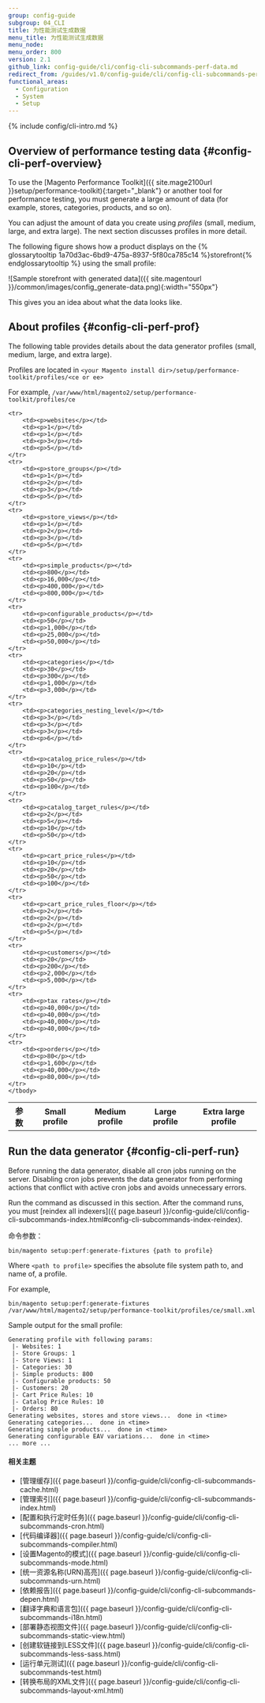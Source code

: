 ```yaml
---
group: config-guide
subgroup: 04_CLI
title: 为性能测试生成数据
menu_title: 为性能测试生成数据
menu_node:
menu_order: 800
version: 2.1
github_link: config-guide/cli/config-cli-subcommands-perf-data.md
redirect_from: /guides/v1.0/config-guide/cli/config-cli-subcommands-perf-data.html
functional_areas:
  - Configuration
  - System
  - Setup
---
```


{% include config/cli-intro.md %}

## Overview of performance testing data {#config-cli-perf-overview}
To use the [Magento Performance Toolkit]({{ site.mage2100url }}setup/performance-toolkit){:target="\_blank"} or another tool for performance testing, you must generate a large amount of data (for example, stores, categories, products, and so on).

You can adjust the amount of data you create using *profiles* (small, medium, large, and extra large). The next section discusses profiles in more detail.

The following figure shows how a product displays on the {% glossarytooltip 1a70d3ac-6bd9-475a-8937-5f80ca785c14 %}storefront{% endglossarytooltip %} using the small profile:

![Sample storefront with generated data]({{ site.magentourl }}/common/images/config_generate-data.png){:width="550px"}

This gives you an idea about what the data looks like.

## About profiles {#config-cli-perf-prof}
The following table provides details about the data generator profiles (small, medium, large, and extra large).

Profiles are located in `<your Magento install dir>/setup/performance-toolkit/profiles/<ce or ee>`

For example, `/var/www/html/magento2/setup/performance-toolkit/profiles/ce`

<table>
    <tbody>
        <tr>
            <th>参数</th>
            <th>Small profile</th>
            <th>Medium profile</th>
            <th>Large profile</th>
            <th>Extra large profile</th>
        </tr>

    <tr>
        <td><p>websites</p></td>
        <td><p>1</p></td>
        <td><p>1</p></td>
        <td><p>3</p></td>
        <td><p>5</p></td>
    </tr>
    <tr>
        <td><p>store_groups</p></td>
        <td><p>1</p></td>   
        <td><p>2</p></td>
        <td><p>3</p></td>
        <td><p>5</p></td>   
    </tr>
    <tr>
        <td><p>store_views</p></td>
        <td><p>1</p></td>   
        <td><p>2</p></td>
        <td><p>3</p></td>
        <td><p>5</p></td>   
    </tr>
    <tr>
        <td><p>simple_products</p></td>
        <td><p>800</p></td>
        <td><p>16,000</p></td>
        <td><p>400,000</p></td>
        <td><p>800,000</p></td>
    </tr>
    <tr>
        <td><p>configurable_products</p></td>
        <td><p>50</p></td>  
        <td><p>1,000</p></td>
        <td><p>25,000</p></td>
        <td><p>50,000</p></td>  
    </tr>
    <tr>
        <td><p>categories</p></td>
        <td><p>30</p></td>  
        <td><p>300</p></td>
        <td><p>1,000</p></td>
        <td><p>3,000</p></td>   
    </tr>
    <tr>
        <td><p>categories_nesting_level</p></td>
        <td><p>3</p></td>   
        <td><p>3</p></td>
        <td><p>3</p></td>
        <td><p>6</p></td>   
    </tr>
    <tr>
        <td><p>catalog_price_rules</p></td>
        <td><p>10</p></td>  
        <td><p>20</p></td>
        <td><p>50</p></td>
        <td><p>100</p></td>
    </tr>
    <tr>
        <td><p>catalog_target_rules</p></td>
        <td><p>2</p></td>   
        <td><p>5</p></td>
        <td><p>10</p></td>
        <td><p>50</p></td>  
    </tr>
    <tr>
        <td><p>cart_price_rules</p></td>
        <td><p>10</p></td>  
        <td><p>20</p></td>
        <td><p>50</p></td>
        <td><p>100</p></td>     
    </tr>
    <tr>
        <td><p>cart_price_rules_floor</p></td>
        <td><p>2</p></td>   
        <td><p>2</p></td>
        <td><p>2</p></td>
        <td><p>5</p></td>       
    </tr>
    <tr>
        <td><p>customers</p></td>
        <td><p>20</p></td>  
        <td><p>200</p></td>
        <td><p>2,000</p></td>
        <td><p>5,000</p></td>       
    </tr>
    <tr>
        <td><p>tax rates</p></td>
        <td><p>40,000</p></td>  
        <td><p>40,000</p></td>
        <td><p>40,000</p></td>
        <td><p>40,000</p></td>      
    </tr>
    <tr>
        <td><p>orders</p></td>
        <td><p>80</p></td>  
        <td><p>1,600</p></td>
        <td><p>40,000</p></td>
        <td><p>80,000</p></td>      
    </tr>
    </tbody>
</table>

## Run the data generator {#config-cli-perf-run}
<div class="bs-callout bs-callout-warning" markdown="1">
Before running the data generator, disable all cron jobs running on the server. Disabling cron jobs prevents the data generator from performing actions that conflict with active cron jobs and avoids unnecessary errors.
</div>

Run the command as discussed in this section. After the command runs, you must [reindex all indexers]({{ page.baseurl }}/config-guide/cli/config-cli-subcommands-index.html#config-cli-subcommands-index-reindex).

命令参数：

    bin/magento setup:perf:generate-fixtures {path to profile}

Where `<path to profile>` specifies the absolute file system path to, and name of, a profile.

For example,

    bin/magento setup:perf:generate-fixtures /var/www/html/magento2/setup/performance-toolkit/profiles/ce/small.xml

Sample output for the small profile:

    Generating profile with following params:
     |- Websites: 1
     |- Store Groups: 1
     |- Store Views: 1
     |- Categories: 30
     |- Simple products: 800
     |- Configurable products: 50
     |- Customers: 20
     |- Cart Price Rules: 10
     |- Catalog Price Rules: 10
     |- Orders: 80
    Generating websites, stores and store views...  done in <time>
    Generating categories...  done in <time>
    Generating simple products...  done in <time>
    Generating configurable EAV variations...  done in <time>
    ... more ...


#### 相关主题
*   [管理缓存]({{ page.baseurl }}/config-guide/cli/config-cli-subcommands-cache.html)
*   [管理索引]({{ page.baseurl }}/config-guide/cli/config-cli-subcommands-index.html)
*   [配置和执行定时任务]({{ page.baseurl }}/config-guide/cli/config-cli-subcommands-cron.html)
*   [代码编译器]({{ page.baseurl }}/config-guide/cli/config-cli-subcommands-compiler.html)
*   [设置Magento的模式]({{ page.baseurl }}/config-guide/cli/config-cli-subcommands-mode.html)
*   [统一资源名称(URN)高亮]({{ page.baseurl }}/config-guide/cli/config-cli-subcommands-urn.html)
*   [依赖报告]({{ page.baseurl }}/config-guide/cli/config-cli-subcommands-depen.html)
*   [翻译字典和语言包]({{ page.baseurl }}/config-guide/cli/config-cli-subcommands-i18n.html)
*   [部署静态视图文件]({{ page.baseurl }}/config-guide/cli/config-cli-subcommands-static-view.html)
*   [创建软链接到LESS文件]({{ page.baseurl }}/config-guide/cli/config-cli-subcommands-less-sass.html)
*   [运行单元测试]({{ page.baseurl }}/config-guide/cli/config-cli-subcommands-test.html)
*   [转换布局的XML文件]({{ page.baseurl }}/config-guide/cli/config-cli-subcommands-layout-xml.html)
